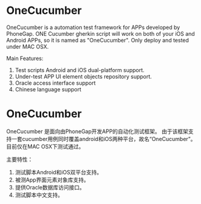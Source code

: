 # OneCucumber
OneCucumber is a automation test framework for APPs developed by PhoneGap. 
ONE Cucumber gherkin script will work on both of your iOS and Android APPs, so it is named as "OneCucumber".
Only deploy and tested under MAC OSX.

Main Features:

1. Test scripts Android and iOS dual-platform support.
2. Under-test APP UI element objects repository support.
3. Oracle access interface support
4. Chinese language support

# OneCucumber
OneCucumber 是面向由PhoneGap开发APP的自动化测试框架。
由于该框架支持一套cucumber用例同时覆盖android和iOS两种平台，故名“OneCucumber”。
目前仅在MAC OSX下测试通过。

主要特性：

1. 测试脚本Android和iOS双平台支持。
2. 被测App界面元素对象库支持。
3. 提供Oracle数据库访问接口。
4. 测试脚本中文支持。
